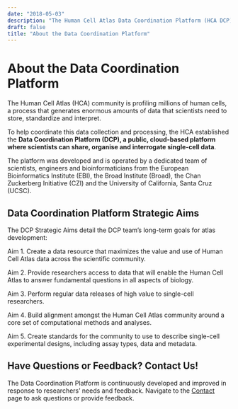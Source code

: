 ```yaml
---
date: "2018-05-03"
description: "The Human Cell Atlas Data Coordination Platform (HCA DCP) is an open source, cloud-based platform developed to organize, standardize, and make accessible the data that constitute the Human Cell Atlas."
draft: false
title: "About the Data Coordination Platform"
---
```


# About the Data Coordination Platform

The Human Cell Atlas (HCA) community is profiling millions of human cells, a process that generates enormous amounts of
data that scientists need to store, standardize and interpret.

To help coordinate this data collection and processing, the HCA established the **Data Coordination Platform (DCP), a
public, cloud-based platform where scientists can share, organise and interrogate single-cell data**.

The platform was developed and is operated by a dedicated team of scientists, engineers and bioinformaticians from the
European Bioinformatics Institute (EBI), the Broad Institute (Broad), the Chan Zuckerberg Initiative (CZI) and the
University of California, Santa Cruz (UCSC).

## Data Coordination Platform Strategic Aims

The DCP Strategic Aims detail the DCP team’s long-term goals for atlas development:

Aim 1. Create a data resource that maximizes the value and use of Human Cell Atlas data across the scientific community.

Aim 2. Provide researchers access to data that will enable the Human Cell Atlas to answer fundamental questions in all
aspects of biology.

Aim 3. Perform regular data releases of high value to single-cell researchers.

Aim 4. Build alignment amongst the Human Cell Atlas community around a core set of computational methods and analyses.

Aim 5. Create standards for the community to use to describe single-cell experimental designs, including assay types,
data and metadata.

## Have Questions or Feedback? Contact Us!

The Data Coordination Platform is continuously developed and improved in response to researchers’ needs and feedback.
Navigate to the [Contact](/contact) page to ask questions or provide feedback.
